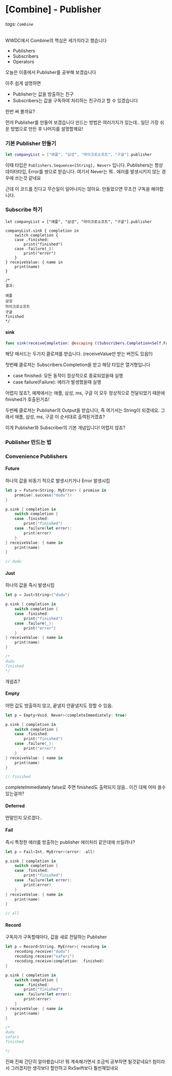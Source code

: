 # [Combine] - Publisher

###### tags: `Combine`

WWDC에서 Combine의 핵심은 세가지라고 했습니다

- Publishers
- Subscribers
- Operators

오늘은 이중에서 Publisher를 공부해 보겠습니다

아주 쉽게 설명하면

- Publisher는 값을 방출하는 친구
- Subscribers는 값을 구독하여 처리하는 친구라고 할 수 있겠습니다

한번 써 볼까요?

먼저 Publisher를 만들어 보겠습니다
만드는 방법은 여러가지가 있는데..
일단 가장 쉬운 방법으로 만든 후 나머지를 설명할께요!

### 기본 Publisher 만들기

```swift
let companyList = ["애플", "삼성", "마이크로소프트", "구글"].publisher
```

이때 타입은 `Publishers.Sequence<[String], Never>` 입니다.
Publishers는 항상 데이터타입, Error를 쌍으로 받습니다.
여기서 Never는 뭐.. 에러를 발생시키지 않는 경우에 쓰는것 같네요

근데 이 코드를 친다고 무슨일이 일어나지는 않아요. 만들었으면 무조건 구독을 해야합니다.

### Subscribe 하기

```swift=
let companyList = ["애플", "삼성", "마이크로소프트", "구글"].publisher

companyList.sink { completion in
    switch completion {
    case .finished:
        print("finished")
    case .failure(_):
        print("error")
    }
} receiveValue: { name in
    print(name)
}

/*
결과:

애플
삼성
마이크로소프트
구글
finished
*/
```

#### sink

```swift
func sink(receiveCompletion: @escaping ((Subscribers.Completion<Self.Failure>) -> Void), receiveValue: @escaping ((Self.Output) -> Void)) -> AnyCancellable
```

해당 매서드는 두가지 클로져를 받습니다. (receiveValue만 받는 버전도 있음!!)

첫번째 클로져는 Subscribers.Completion을 받고 해당 타입은 열거형입니다

- case finished: 모든 동작이 정상적으로 종료되었을때 실행
- case failure(Failure): 에러가 발생했을때 실행

어렵지 않죠?, 예제에서는 애플, 삼성, ms, 구글 이 모두 정상적으로 전달되었기 때문에 finished가 호출된거죠!

두번째 클로져는 Publisher의 Output을 받습니다, 즉 여기서는 String이 되겠네요.
그래서 애플, 삼성, ms, 구글 이 순서대로 출력된거겠죠?

이게 Publisher와 Subscriber의 기본 개념입니다! 어렵지 않죠?

### Publisher 만드는 법

### Convenience Publishers

#### Future

하나의 값을 비동기 적으로 발생시키거나 Error 발생시킴

```swift
let p = Future<String, MyError> { promise in
    promise(.success("dudu"))
}

p.sink { completion in
    switch completion {
    case .finished:
        print("finished")
    case .failure(let error):
        print(error)
    }
} receiveValue: { name in
    print(name)
}

// dudu
```

#### Just

하나의 값을 즉시 발생시킴

```swift
let p = Just<String>("dudu")

p.sink { completion in
    switch completion {
    case .finished:
        print("finished")
    case .failure(_):
        print("error")
    }
} receiveValue: { name in
    print(name)
}

/*
dudu
finished
*/
```

개쉽죠?

#### Empty

어떤 값도 방출하지 않고, 끝낼지 안끝낼지도 정할 수 있음.

```swift
let p = Empty<Void, Never>(completeImmediately: true)

p.sink { completion in
    switch completion {
    case .finished:
        print("finished")
    case .failure(_):
        print("error")
    }
} receiveValue: { name in
    print(name)
}

// finished
```

completeImmediately false로 주면 finished도 출력되지 않음..
이건 대체 어따 쓸수 있는걸까?

#### Deferred

먼말인지 모르겠다..

#### Fail

즉시 특정한 에러를 방출하는 publisher
에러처리 같은데에 쓰일려나?

```swift
let p = Fail<Int, MyError>(error: .all)

p.sink { completion in
    switch completion {
    case .finished:
        print("finished")
    case .failure(let error):
        print(error)
    }
} receiveValue: { name in
    print(name)
}

// all
```

#### Record

구독자가 구독할때마다, 값을 새로 전달하는 Publisher

```swift
let p = Record<String, MyError>{ recoding in
    recoding.receive("dudu")
    recoding.receive("safari")
    recoding.receive(completion: .finished)
}

p.sink { completion in
    switch completion {
    case .finished:
        print("finished")
    case .failure(let error):
        print(error)
    }
} receiveValue: { name in
    print(name)
}

/*
dudu
safari
finished

*/
```

진짜 진짜 간단히 알아봤습니다!
뭐 계속해가면서 조금씩 공부하면 될것같네요!! 
첨이라서 그러겠지만 생각보다 할만하고 RxSwift보다 훨씬재밌네요
